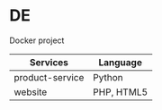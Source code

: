 # DE
Docker project

| Services        | Language   |
|-----------------|------------|
| product-service | Python     |
| website         | PHP, HTML5 |
